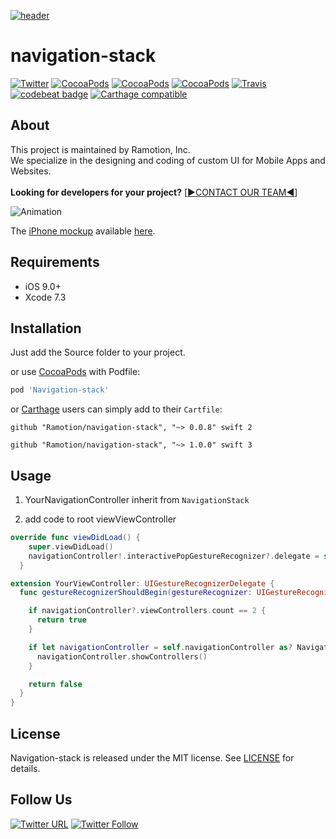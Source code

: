[![header](https://raw.githubusercontent.com/Ramotion/navigation-stack/master/header.png)](https://ramotion.com?utm_source=gthb&utm_medium=special&utm_campaign=navigation-stack-logo)

# navigation-stack
[![Twitter](https://img.shields.io/badge/Twitter-@Ramotion-blue.svg?style=flat)](http://twitter.com/Ramotion)
[![CocoaPods](https://img.shields.io/cocoapods/p/Navigation-stack.svg)](https://cocoapods.org/pods/Navigation-stack)
[![CocoaPods](https://img.shields.io/cocoapods/v/Navigation-stack.svg)](http://cocoapods.org/pods/Navigation-stack)
[![CocoaPods](https://img.shields.io/cocoapods/metrics/doc-percent/Navigation-stack.svg)](https://cdn.rawgit.com/Ramotion/navigation-stack/master/docs/index.html)
[![Travis](https://img.shields.io/travis/Ramotion/navigation-stack.svg)](https://travis-ci.org/Ramotion/navigation-stack)
[![codebeat badge](https://codebeat.co/badges/c322a039-b06b-46d9-bf40-e48cf0365b97)](https://codebeat.co/projects/github-com-ramotion-navigation-stack)
[![Carthage compatible](https://img.shields.io/badge/Carthage-compatible-4BC51D.svg?style=flat)](https://github.com/Ramotion/navigation-stack)

## About
This project is maintained by Ramotion, Inc.<br>
We specialize in the designing and coding of custom UI for Mobile Apps and Websites.<br><br>**Looking for developers for your project?** [[▶︎CONTACT OUR TEAM◀︎](http://business.ramotion.com/#Get_in_Touch?utm_source=gthb&utm_medium=special&utm_campaign=navigation-stack-contact-us)]

![Animation](https://raw.githubusercontent.com/Ramotion/navigation-stack/master/Navigation-Stack.gif)

The [iPhone mockup](https://store.ramotion.com/product/iphone-6-mockups?utm_source=gthb&utm_medium=special&utm_campaign=navigation-stack) available [here](https://store.ramotion.com/product/iphone-6-mockups?utm_source=gthb&utm_medium=special&utm_campaign=navigation-stack).

## Requirements

- iOS 9.0+
- Xcode 7.3

## Installation

Just add the Source folder to your project.

or use [CocoaPods](https://cocoapods.org) with Podfile:
``` ruby
pod 'Navigation-stack'
```

or [Carthage](https://github.com/Carthage/Carthage) users can simply add to their `Cartfile`:
```
github "Ramotion/navigation-stack", "~> 0.0.8" swift 2

github "Ramotion/navigation-stack", "~> 1.0.0" swift 3
```

## Usage

1) YourNavigationController inherit from `NavigationStack`

2) add code to root viewViewController

``` swift
override func viewDidLoad() {
    super.viewDidLoad()
    navigationController!.interactivePopGestureRecognizer?.delegate = self
  }
```

``` swift
extension YourViewController: UIGestureRecognizerDelegate {
  func gestureRecognizerShouldBegin(gestureRecognizer: UIGestureRecognizer) -> Bool {

    if navigationController?.viewControllers.count == 2 {
      return true
    }

    if let navigationController = self.navigationController as? NavigationStack {
      navigationController.showControllers()
    }

    return false
  }
}
```

## License

Navigation-stack is released under the MIT license.
See [LICENSE](./LICENSE) for details.


## Follow Us

[![Twitter URL](https://img.shields.io/twitter/url/http/shields.io.svg?style=social)](https://twitter.com/intent/tweet?text=https://github.com/ramotion/navigation-stack)
[![Twitter Follow](https://img.shields.io/twitter/follow/ramotion.svg?style=social)](https://twitter.com/ramotion)
